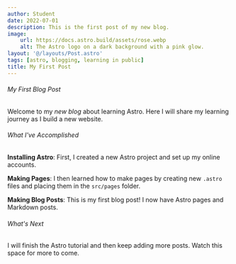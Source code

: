 ```yaml
---
author: Student
date: 2022-07-01
description: This is the first post of my new blog.
image:
    url: https://docs.astro.build/assets/rose.webp
    alt: The Astro logo on a dark background with a pink glow.
layout: '@/layouts/Post.astro'
tags: [astro, blogging, learning in public]
title: My First Post
---
```


###### My First Blog Post

Welcome to my _new blog_ about learning Astro. Here I will share my learning journey as I build a new website.

###### What I've Accomplished

**Installing Astro**: First, I created a new Astro project and set up my online accounts.

**Making Pages**: I then learned how to make pages by creating new `.astro` files and placing them in the `src/pages` folder.

**Making Blog Posts**: This is my first blog post! I now have Astro pages and Markdown posts.

###### What's Next

I will finish the Astro tutorial and then keep adding more posts. Watch this space for more to come.
